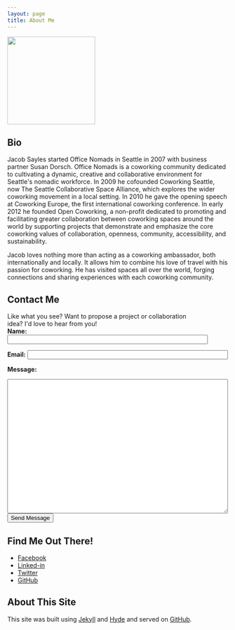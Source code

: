 ```yaml
---
layout: page
title: About Me
---
```


<p>
<a href="{{ site.baseurl }}public/jacob_sayles.jpg"><img src="{{ site.baseurl }}public/jacob_sayles.jpg" width="200px"></a>
</p>

## Bio
Jacob Sayles started Office Nomads in Seattle in 2007 with business partner Susan Dorsch. 
Office Nomads is a coworking community dedicated to cultivating a dynamic, creative and
collaborative environment for Seattle's nomadic workforce.  In 2009 he cofounded
Coworking Seattle, now The Seattle Collaborative Space Alliance, which explores the
wider coworking movement in a local setting. In 2010 he gave the opening speech at
Coworking Europe, the first international coworking conference.  In early 2012 he founded
Open Coworking, a non-profit dedicated to promoting and facilitating greater collaboration 
between coworking spaces around the world by supporting projects that demonstrate and 
emphasize the core coworking values of collaboration, openness, community, accessibility, 
and sustainability.  

Jacob loves nothing more than acting as a coworking ambassador, both internationally and 
locally. It allows him to combine his love of travel with his passion for coworking. He
has visited spaces all over the world, forging connections and sharing experiences with 
each coworking community.

## Contact Me
<div style="width: 440px;">
  Like what you see?  Want to propose a project or collaboration idea?  I'd love to hear from you!
</div>
<form action="https://getsimpleform.com/messages?form_api_token=a5acebf6aafcb84c7141f5772d044e7f" method="post">
  <input type='hidden' name='redirect_to' value='http://jacobsayles.com' />
  <strong>Name:</strong> 
  <input type='name' size='54' name='name' />
  <br/>
  
  <strong>Email:</strong> 
  <input type='email' size='54' name='email' />
  <br/>

  <strong>Message:</strong><br/>
  <textarea name="message" rows="20" cols="60"></textarea><br/>
  <input type='submit' value='Send Message' />
</form>

## Find Me Out There!
<ul>
<li><a class="sidebar-nav-item" href="{{ site.facebook_url }}">Facebook</a></li>
<li><a class="sidebar-nav-item" href="{{ site.linkedin_url }}">Linked-in</a></li>
<li><a class="sidebar-nav-item" href="{{ site.twitter_url }}">Twitter</a></li>
<li><a class="sidebar-nav-item" href="{{ site.github_url }}">GitHub</a></li>
</ul>

## About This Site

This site was built using [Jekyll](http://jekyllrb.com) and [Hyde](http://hyde.getpoole.com/)
and served on [GitHub](http://github.com).
